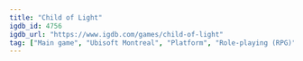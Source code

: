 ```yaml
---
title: "Child of Light"
igdb_id: 4756
igdb_url: "https://www.igdb.com/games/child-of-light"
tag: ["Main game", "Ubisoft Montreal", "Platform", "Role-playing (RPG)", "Adventure", "Single player", "Multiplayer", "Co-operative", "Side view", "Fantasy"]
---
```

